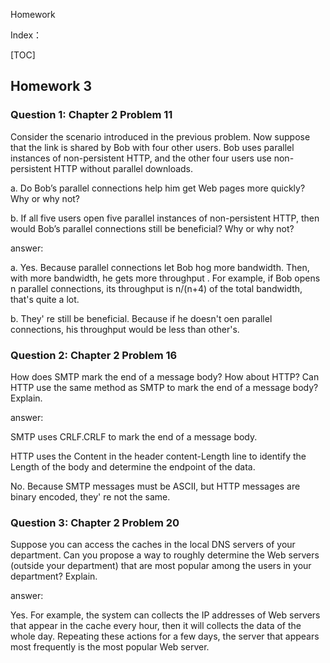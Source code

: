 Homework

Index：

[TOC]



## Homework 3

### Question 1: Chapter 2 Problem 11

Consider the scenario introduced in the previous problem. Now suppose that the link is shared by Bob with four other users. Bob uses parallel instances of non-persistent HTTP, and the other four users use non-persistent HTTP without parallel downloads.

a. Do Bob’s parallel connections help him get Web pages more quickly? Why or why not?

b. If all five users open five parallel instances of non-persistent HTTP, then would Bob’s parallel connections still be beneficial? Why or why not?

answer:

a. Yes. Because parallel  connections let Bob hog more bandwidth.  Then, with more bandwidth, he gets more throughput . For example, if Bob opens n parallel connections, its throughput is n/(n+4) of the total bandwidth, that's quite a lot.

b. They' re still be beneficial. Because if he doesn't oen parallel connections, his throughput would be less than other's.



### Question 2: Chapter 2 Problem 16

How does SMTP mark the end of a message body? How about HTTP? Can HTTP use the same method as SMTP to mark the end of a message body? Explain.

answer: 

SMTP uses CRLF.CRLF to mark the end of a message body. 

HTTP uses the Content in the header content-Length line to identify the Length of the body and determine the endpoint of the data.  

No. Because SMTP messages must be ASCII, but HTTP messages are binary encoded, they' re not the same.



### Question 3: Chapter 2 Problem 20

Suppose you can access the caches in the local DNS servers of your department. Can you propose a way to roughly determine the Web servers (outside your department) that are most popular among the users in your department? Explain.

answer:

Yes. For example, the system can collects the IP addresses of Web servers that appear in the cache every hour, then it will collects the data of the whole day. Repeating these actions for a few days, the server that appears most frequently is the most popular Web server.  



